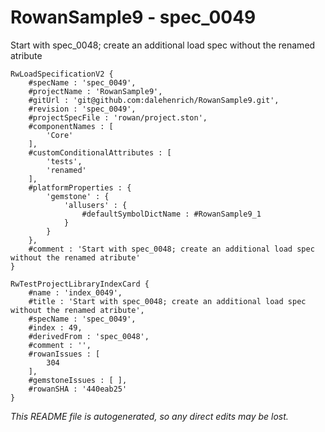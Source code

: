 # RowanSample9 - spec_0049
Start with spec_0048; create an additional load spec without the renamed atribute
```
RwLoadSpecificationV2 {
	#specName : 'spec_0049',
	#projectName : 'RowanSample9',
	#gitUrl : 'git@github.com:dalehenrich/RowanSample9.git',
	#revision : 'spec_0049',
	#projectSpecFile : 'rowan/project.ston',
	#componentNames : [
		'Core'
	],
	#customConditionalAttributes : [
		'tests',
		'renamed'
	],
	#platformProperties : {
		'gemstone' : {
			'allusers' : {
				#defaultSymbolDictName : #RowanSample9_1
			}
		}
	},
	#comment : 'Start with spec_0048; create an additional load spec without the renamed atribute'
}

RwTestProjectLibraryIndexCard {
	#name : 'index_0049',
	#title : 'Start with spec_0048; create an additional load spec without the renamed atribute',
	#specName : 'spec_0049',
	#index : 49,
	#derivedFrom : 'spec_0048',
	#comment : '',
	#rowanIssues : [
		304
	],
	#gemstoneIssues : [ ],
	#rowanSHA : '440eab25'
}
```

*This README file is autogenerated, so any direct edits may be lost.*

